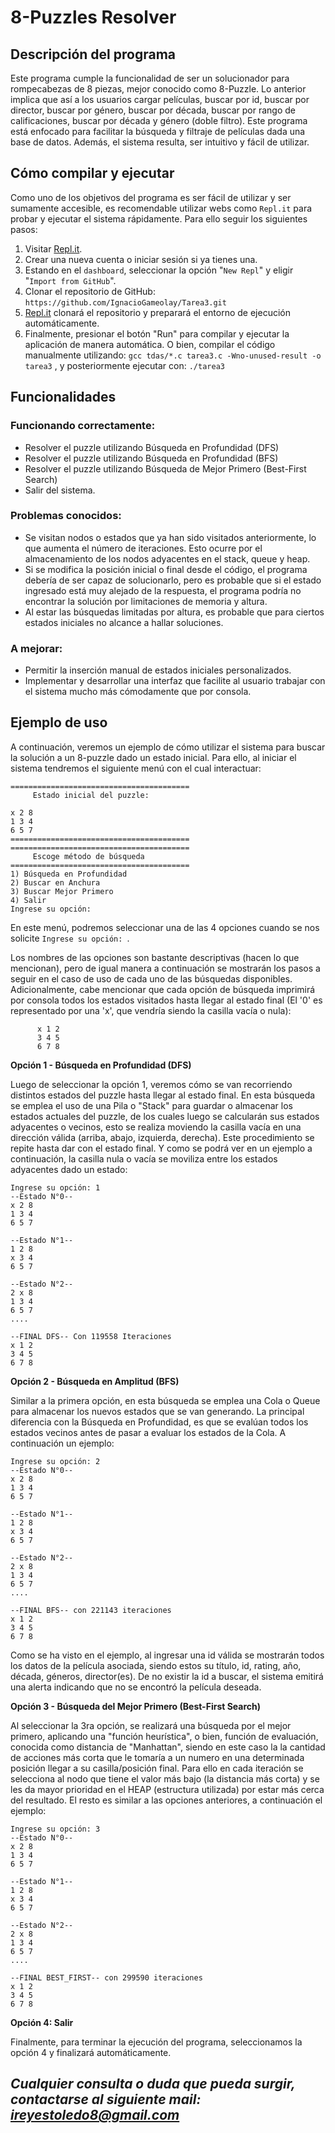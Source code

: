 # 8-Puzzles Resolver

## Descripción del programa

Este programa cumple la funcionalidad de ser un solucionador para rompecabezas de 8 piezas, mejor conocido como 8-Puzzle. Lo anterior implica que así a los usuarios cargar películas, buscar por id, buscar por director, buscar por género, buscar por década, buscar por rango de calificaciones, buscar por década y género (doble filtro). 
Este programa está enfocado para facilitar la búsqueda y filtraje de películas dada una base de datos. Además, el sistema resulta, ser intuitivo y fácil de utilizar.



## Cómo compilar y ejecutar

Como uno de los objetivos del programa es ser fácil de utilizar y ser sumamente accesible, es recomendable utilizar webs como `Repl.it` para probar y ejecutar el sistema rápidamente. 
Para ello seguir los siguientes pasos:

1. Visitar [Repl.it](https://repl.it/).
2. Crear una nueva cuenta o iniciar sesión si ya tienes una.
3. Estando en el `dashboard`, seleccionar la opción "`New Repl`" y eligir "`Import from GitHub`".
4. Clonar el repositorio de GitHub: `https://github.com/IgnacioGameolay/Tarea3.git`
5. [Repl.it](http://repl.it/) clonará el repositorio y preparará el entorno de ejecución automáticamente.
6. Finalmente, presionar el botón "Run" para compilar y ejecutar la aplicación de manera automática. O bien, compilar el código manualmente utilizando: `gcc tdas/*.c tarea3.c -Wno-unused-result -o tarea3` , y posteriormente ejecutar con: `./tarea3`


## Funcionalidades

### Funcionando correctamente:

- Resolver el puzzle utilizando Búsqueda en Profundidad (DFS)
- Resolver el puzzle utilizando Búsqueda en Profundidad (BFS)
- Resolver el puzzle utilizando Búsqueda de Mejor Primero (Best-First Search)
- Salir del sistema.

### Problemas conocidos:

- Se visitan nodos o estados que ya han sido visitados anteriormente, lo que aumenta el número de iteraciones. Esto ocurre por el almacenamiento de los nodos adyacentes en el stack, queue y heap.
- Si se modifica la posición inicial o final desde el código, el programa debería de ser capaz de solucionarlo, pero es probable que si el estado ingresado está muy alejado de la respuesta, el programa podría no encontrar la solución por limitaciones de memoria y altura.
- Al estar las búsquedas limitadas por altura, es probable que para ciertos estados iniciales no alcance a hallar soluciones.

### A mejorar:

- Permitir la inserción manual de estados iniciales personalizados.
- Implementar y desarrollar una interfaz que facilite al usuario trabajar con el sistema mucho más cómodamente que por consola.

## Ejemplo de uso
A continuación, veremos un ejemplo de cómo utilizar el sistema para buscar la solución a un 8-puzzle dado un estado inicial.
Para ello, al iniciar el sistema tendremos el siguiente menú con el cual interactuar:

``` 
========================================
     Estado inicial del puzzle:

x 2 8 
1 3 4 
6 5 7 
========================================
========================================
     Escoge método de búsqueda
========================================
1) Búsqueda en Profundidad
2) Buscar en Anchura
3) Buscar Mejor Primero
4) Salir
Ingrese su opción: 
```
En este menú, podremos seleccionar una de las 4 opciones cuando se nos solicite `Ingrese su opción: `.

Los nombres de las opciones son bastante descriptivas (hacen lo que mencionan), pero de igual manera a continuación se mostrarán los pasos a seguir en el caso de uso de cada uno de las búsquedas disponibles. Adicionalmente, cabe mencionar que cada opción de búsqueda imprimirá por consola todos los estados visitados hasta llegar al estado final (El '0' es representado por una 'x', que vendría siendo la casilla vacía o nula):

``` 
      x 1 2 
      3 4 5 
      6 7 8 
```


**Opción 1 - Búsqueda en Profundidad (DFS)**

Luego de seleccionar la opción 1, veremos cómo se van recorriendo distintos estados del puzzle hasta llegar al estado final. En esta búsqueda se emplea el uso de una Pila o "Stack" para guardar o almacenar los estados actuales del puzzle, de los cuales luego se calcularán sus estados adyacentes o vecinos, esto se realiza moviendo la casilla vacía en una dirección válida (arriba, abajo, izquierda, derecha). Este procedimiento se repite hasta dar con el estado final. Y como se podrá ver en un ejemplo a continuación, la casilla nula o vacía se moviliza entre los estados adyacentes dado un estado:

```
Ingrese su opción: 1
--Estado N°0--
x 2 8 
1 3 4 
6 5 7 

--Estado N°1--
1 2 8 
x 3 4 
6 5 7 

--Estado N°2--
2 x 8 
1 3 4 
6 5 7 
....

--FINAL DFS-- Con 119558 Iteraciones
x 1 2 
3 4 5 
6 7 8 

```

**Opción 2 - Búsqueda en Amplitud (BFS)**

Similar a la primera opción, en esta búsqueda se emplea una Cola o Queue para almacenar los nuevos estados que se van generando. La principal diferencia con la Búsqueda en Profundidad, es que se evalúan todos los estados vecinos antes de pasar a evaluar los estados de la Cola. A continuación un ejemplo:

```
Ingrese su opción: 2
--Estado N°0--
x 2 8 
1 3 4 
6 5 7 

--Estado N°1--
1 2 8 
x 3 4 
6 5 7 

--Estado N°2--
2 x 8 
1 3 4 
6 5 7 
....

--FINAL BFS-- con 221143 iteraciones
x 1 2 
3 4 5 
6 7 8 

```

Como se ha visto en el ejemplo, al ingresar una id válida se mostrarán todos los datos de la película asociada, siendo estos su título, id, rating, año, década, géneros, director(es). De no existir la id a buscar, el sistema emitirá una alerta indicando que no se encontró la película deseada.

**Opción 3 - Búsqueda del Mejor Primero (Best-First Search)**

Al seleccionar la 3ra opción, se realizará una búsqueda por el mejor primero, aplicando una "función heurística", o bien, función de evaluación, conocida como distancia de "Manhattan", siendo en este caso la la cantidad de acciones más corta que le tomaría a un numero en una determinada posición llegar a su casilla/posición final. Para ello en cada iteración se selecciona al nodo que tiene el valor más bajo (la distancia más corta) y se les da mayor prioridad en el HEAP (estructura utilizada) por estar más cerca del resultado. El resto es similar a las opciones anteriores, a continuación el ejemplo:

```
Ingrese su opción: 3
--Estado N°0--
x 2 8 
1 3 4 
6 5 7 

--Estado N°1--
1 2 8 
x 3 4 
6 5 7 

--Estado N°2--
2 x 8 
1 3 4 
6 5 7 
....

--FINAL BEST_FIRST-- con 299590 iteraciones
x 1 2 
3 4 5 
6 7 8 
```

**Opción 4: Salir**

Finalmente, para terminar la ejecución del programa, seleccionamos la opción 4 y finalizará automáticamente.

***Cualquier consulta o duda que pueda surgir, contactarse al siguiente mail: 
ireyestoledo8@gmail.com***
-